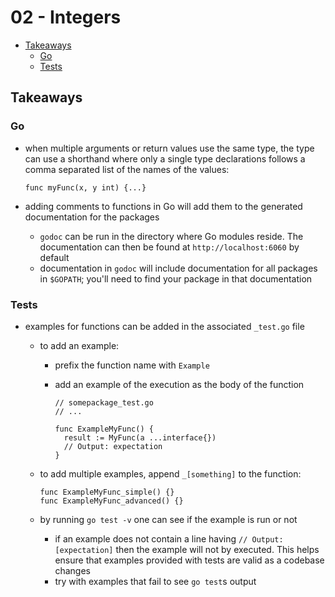 # 02 - Integers

<!-- START doctoc generated TOC please keep comment here to allow auto update -->
<!-- DON'T EDIT THIS SECTION, INSTEAD RE-RUN doctoc TO UPDATE -->


- [Takeaways](#takeaways)
  - [Go](#go)
  - [Tests](#tests)

<!-- END doctoc generated TOC please keep comment here to allow auto update -->

## Takeaways

### Go

- when multiple arguments or return values use the same type, the type can
    use a shorthand where only a single type declarations follows a comma
    separated list of the names of the values:

    ```golang
    func myFunc(x, y int) {...}
    ```
- adding comments to functions in Go will add them to the generated
    documentation for the packages
    - `godoc` can be run in the directory where Go modules reside. The
        documentation can then be found at `http://localhost:6060` by default
    - documentation in `godoc` will include documentation for all packages in
        `$GOPATH`; you'll need to find your package in that documentation

### Tests

- examples for functions can be added in the associated `_test.go` file
  - to add an example:
    - prefix the function name with `Example`
    - add an example of the execution as the body of the function

        ```golang
        // somepackage_test.go
        // ...

        func ExampleMyFunc() {
          result := MyFunc(a ...interface{})
          // Output: expectation
        }
        ```
  - to add multiple examples, append `_[something]` to the function:

      ```golang
      func ExampleMyFunc_simple() {}
      func ExampleMyFunc_advanced() {}
      ```
  - by running `go test -v` one can see if the example is run or not
    - if an example does not contain a line having `// Output: [expectation]`
        then the example will not by executed. This helps ensure that examples
        provided with tests are valid as a codebase changes
    - try with examples that fail to see `go test`s output
